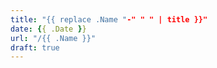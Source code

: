 ```yaml
---
title: "{{ replace .Name "-" " " | title }}"
date: {{ .Date }}
url: "/{{ .Name }}"
draft: true
---
```


